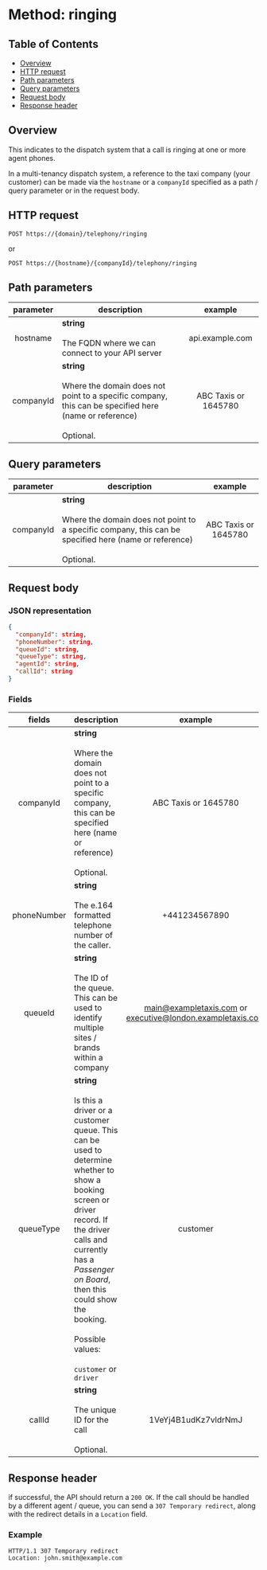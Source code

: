 # Method: ringing
## Table of Contents
* [Overview](#overview)
* [HTTP request](#http-request)
* [Path parameters](#path-parameters)
* [Query parameters](#query-parameters)
* [Request body](#request-body)
* [Response header](response-header)

## Overview
This indicates to the dispatch system that a call is ringing at one or more agent phones.

In a multi-tenancy dispatch system, a reference to the taxi company (your customer) can be made via the `hostname` or a `companyId` specified as a path / query parameter or in the request body.

## HTTP request
`POST https://{domain}/telephony/ringing`

or

`POST https://{hostname}/{companyId}/telephony/ringing`

## Path parameters

| parameter | description | example |
| :---: | --- | :---: |
| hostname | **string**<br><br>The FQDN where we can connect to your API server | api.example.com |
| companyId | **string**<br><br>Where the domain does not point to a specific company, this can be specified here (name or reference)<br><br>Optional. | ABC Taxis or 1645780 |

## Query parameters

| parameter | description | example |
| :---: | --- | :---: |
| companyId | **string**<br><br>Where the domain does not point to a specific company, this can be specified here (name or reference)<br><br>Optional. | ABC Taxis or 1645780 |

## Request body

### JSON representation

```json
{
  "companyId": string,
  "phoneNumber": string,
  "queueId": string,
  "queueType": string,
  "agentId": string,
  "callId": string
}
```

### Fields

| fields | description | example |
| :---: | --- | :---: |
| companyId | **string**<br><br>Where the domain does not point to a specific company, this can be specified here (name or reference)<br><br>Optional. | ABC Taxis or 1645780 |
| phoneNumber | **string**<br><br>The e.164 formatted telephone number of the caller. | +441234567890 |
| queueId | **string**<br><br>The ID of the queue.  This can be used to identify multiple sites / brands within a company | main@exampletaxis.com or executive@london.exampletaxis.com |
| queueType | **string**<br><br>Is this a driver or a customer queue.  This can be used to determine whether to show a booking screen or driver record.  If the driver calls and currently has a *Passenger on Board*, then this could show the booking.<br><br>Possible values:<br><br>`customer` or `driver` | customer |
| callId | **string**<br><br>The unique ID for the call<br><br>Optional. | 1VeYj4B1udKz7vldrNmJ |


## Response header
if successful, the API should return a `200 OK`.  If the call should be handled by a different agent / queue, you can send a `307 Temporary redirect`, along with the redirect details in a `Location` field.

### Example
```http
HTTP/1.1 307 Temporary redirect
Location: john.smith@example.com
```

